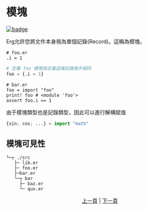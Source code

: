 # 模塊

[![badge](https://img.shields.io/endpoint.svg?url=https%3A%2F%2Fgezf7g7pd5.execute-api.ap-northeast-1.amazonaws.com%2Fdefault%2Fsource_up_to_date%3Fowner%3Derg-lang%26repos%3Derg%26ref%3Dmain%26path%3Ddoc/EN/syntax/24_module.md%26commit_hash%3Db07c17708b9141bbce788d2e5b3ad4f365d342fa)](https://gezf7g7pd5.execute-api.ap-northeast-1.amazonaws.com/default/source_up_to_date?owner=erg-lang&repos=erg&ref=main&path=doc/EN/syntax/24_module.md&commit_hash=b07c17708b9141bbce788d2e5b3ad4f365d342fa)

Erg允許您將文件本身視為單個記錄(Record)。這稱為模塊。

```python: foo.er
# foo.er
.i = 1
```

```python
# 定義 foo 模塊與定義這條記錄幾乎相同
foo = {.i = 1}
```

```python: bar.er
# bar.er
foo = import "foo"
print! foo # <module 'foo'>
assert foo.i == 1
```

由于模塊類型也是記錄類型，因此可以進行解構賦值

```python
{sin; cos; ...} = import "math"
```

## 模塊可見性

```console
└─┬ ./src
   ├─ lib.er
   ├─ foo.er
   ├─bar.er
   └─┬ bar
     ├─ baz.er
     └─ qux.er
```

<p align='center'>
     <a href='./23_closure.md'>上一頁</a> | <a href='./25_object_system.md'>下一頁</a>
</p>